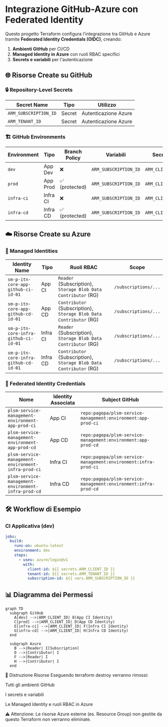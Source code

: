 # Integrazione GitHub-Azure con Federated Identity

Questo progetto Terraform configura l'integrazione tra GitHub e Azure tramite **Federated Identity Credentials (OIDC)**, creando:

1. **Ambienti GitHub** per CI/CD
2. **Managed Identity in Azure** con ruoli RBAC specifici
3. **Secrets e variabili** per l'autenticazione

## 🌐 **Risorse Create su GitHub**

### 🔒 Repository-Level Secrets
| Secret Name | Tipo | Utilizzo |
|-------------|------|----------|
| `ARM_SUBSCRIPTION_ID` | Secret | Autenticazione Azure |
| `ARM_TENANT_ID` | Secret | Autenticazione Azure |

### 🏗️ GitHub Environments
| Environment | Tipo | Branch Policy | Variabili | Secrets |
|------------|------|---------------|-----------|---------|
| `dev` | App Dev | ❌ | `ARM_SUBSCRIPTION_ID` | `ARM_CLIENT_ID` |
| `prod` | App Prod | ✅ (protected) | `ARM_SUBSCRIPTION_ID` | `ARM_CLIENT_ID` |
| `infra-ci` | Infra CI | ❌ | `ARM_SUBSCRIPTION_ID` | `ARM_CLIENT_ID` |
| `infra-cd` | Infra CD | ✅ (protected) | `ARM_SUBSCRIPTION_ID` | `ARM_CLIENT_ID` |

## ☁️ **Risorse Create su Azure**

### 🔑 Managed Identities
| Identity Name | Tipo | Ruoli RBAC | Scope |
|--------------|------|------------|-------|
| `sm-p-itn-core-app-github-ci-id-01` | App CI | `Reader` (Subscription), `Storage Blob Data Contributor` (RG) | `/subscriptions/...` |
| `sm-p-itn-core-app-github-cd-id-01` | App CD | `Contributor` (Subscription), `Storage Blob Data Contributor` (RG) | `/subscriptions/...` |
| `sm-p-itn-core-infra-github-ci-id-01` | Infra CI | `Reader` (Subscription), `Storage Blob Data Contributor` (RG) | `/subscriptions/...` |
| `sm-p-itn-core-infra-github-cd-id-01` | Infra CD | `Contributor` (Subscription), `Storage Blob Data Contributor` (RG) | `/subscriptions/...` |

### 🔗 Federated Identity Credentials
| Nome | Identity Associata | Subject GitHub |
|------|--------------------|----------------|
| `plsm-service-management-environment-app-prod-ci` | App CI | `repo:pagopa/plsm-service-management:environment:app-prod-ci` |
| `plsm-service-management-environment-app-prod-cd` | App CD | `repo:pagopa/plsm-service-management:environment:app-prod-cd` |
| `plsm-service-management-environment-infra-prod-ci` | Infra CI | `repo:pagopa/plsm-service-management:environment:infra-prod-ci` |
| `plsm-service-management-environment-infra-prod-cd` | Infra CD | `repo:pagopa/plsm-service-management:environment:infra-prod-cd` |

## 🛠️ **Workflow di Esempio**

### CI Applicativa (dev)
```yaml
jobs:
  build:
    runs-on: ubuntu-latest
    environment: dev
    steps:
      - uses: azure/login@v1
        with:
          client-id: ${{ secrets.ARM_CLIENT_ID }}
          tenant-id: ${{ secrets.ARM_TENANT_ID }}
          subscription-id: ${{ vars.ARM_SUBSCRIPTION_ID }}
```

## 📊 Diagramma dei Permessi


```mermaid
graph TD
  subgraph GitHub
    A[dev] -->|ARM_CLIENT_ID| B(App CI Identity)
    C[prod] -->|ARM_CLIENT_ID| D(App CD Identity)
    E[infra-ci] -->|ARM_CLIENT_ID| F(Infra CI Identity)
    G[infra-cd] -->|ARM_CLIENT_ID| H(Infra CD Identity)
  end

  subgraph Azure
    B -->|Reader| I[Subscription]
    D -->|Contributor| I
    F -->|Reader| I
    H -->|Contributor| I
  end
```

🔄 Distruzione Risorse
Eseguendo terraform destroy verranno rimossi:

Tutti gli ambienti GitHub

I secrets e variabili

Le Managed Identity e ruoli RBAC in Azure

⚠️ Attenzione: Le risorse Azure esterne (es. Resource Group) non gestite da questo Terraform non verranno eliminate.